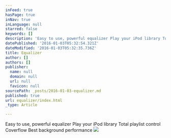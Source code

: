 ```yaml
---
inFeed: true
hasPage: true
inNav: true
inLanguage: null
starred: false
keywords: []
description: 'Easy to use, powerful equalizer Play your iPod library Total playlist control Coverflow Best background performance'
datePublished: '2016-01-03T05:32:54.321Z'
dateModified: '2016-01-03T05:32:35.736Z'
title: Equalizer
author: []
authors: []
publisher:
  name: null
  domain: null
  url: null
  favicon: null
sourcePath: _posts/2016-01-03-equalizer.md
published: true
url: equalizer/index.html
_type: Article

---
```

Easy to use, powerful equalizer
Play your iPod library
Total playlist control
Coverflow
Best background performance
![](https://the-grid-user-content.s3-us-west-2.amazonaws.com/0bbcaddd-6d7b-4fee-a4db-312141444f71.jpg)
